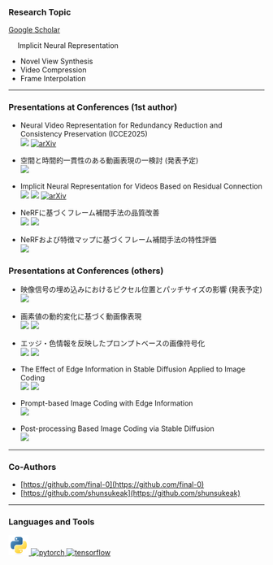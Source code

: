 ### Research Topic
[Google Scholar](https://scholar.google.com/citations?user=I_9AZyYAAAAJ)<br> 

&emsp; Implicit Neural Representation<br>
- Novel View Synthesis<br>
- Video Compression<br>
- Frame Interpolation<br>

---
### Presentations at Conferences (1st author)
- Neural Video Representation for Redundancy Reduction and Consistency Preservation (ICCE2025) <br>
  [<img src="https://img.shields.io/badge/-GitHub-181717.svg?logo=github&style=flat">](https://github.com/th359/NVR-RRCP)
  [![arXiv](https://img.shields.io/badge/arXiv-2409.18497-b31b1b.svg)](https://arxiv.org/abs/2409.18497)

- 空間と時間的一貫性のある動画表現の一検討 (発表予定) <br>
  [<img src="https://img.shields.io/badge/PCSJ/IMPS 2024-lightgray.svg?style=flat&logo=java">](https://www.pcsj-imps.org/archive/2024.html)

- Implicit Neural Representation for Videos Based on Residual Connection <br>
  [<img src="https://img.shields.io/badge/GCCE 2024-lightgray.svg?style=flat&logo=java">](https://www.ieee-gcce.org/2024/index.html)
  [<img src="https://img.shields.io/badge/-GitHub-181717.svg?logo=github&style=flat">](https://github.com/th359/RC-HNeRV)
  [![arXiv](https://img.shields.io/badge/arXiv-2407.06164-b31b1b.svg)](https://arxiv.org/abs/2407.06164)

- NeRFに基づくフレーム補間手法の品質改善 <br>
  [<img src="https://img.shields.io/badge/IEICE 2024-lightgray.svg?style=flat&logo=java">](https://www.ieice.org/jpn_r/activities/taikai/general/2024/)
  [<img src="https://img.shields.io/badge/paper-B31B1B.svg?style=flat&logo=java">](https://www.ams.giti.waseda.ac.jp/data/pdf-files/2024IEICE_D-11A-26.pdf)

- NeRFおよび特徴マップに基づくフレーム補間手法の特性評価 <br>
  [<img src="https://img.shields.io/badge/PCSJ/IMPS 2023-lightgray.svg?style=flat&logo=java">](https://www.pcsj-imps.org/archive/2023.html)

### Presentations at Conferences (others)
- 映像信号の埋め込みにおけるピクセル位置とパッチサイズの影響 (発表予定) <br>
  [<img src="https://img.shields.io/badge/PCSJ/IMPS 2024-lightgray.svg?style=flat&logo=java">](https://www.pcsj-imps.org/archive/2024.html)

- 画素値の動的変化に基づく動画像表現 <br>
  [<img src="https://img.shields.io/badge/ITE annual conv. 2024-lightgray.svg?style=flat&logo=java">](https://www.ite.or.jp/annual/2024/)
  [<img src="https://img.shields.io/badge/paper-B31B1B.svg?style=flat&logo=java">](https://www.ams.giti.waseda.ac.jp/data/pdf-files/2024ITE_shindo.pdf)

- エッジ・色情報を反映したプロンプトベースの画像符号化 <br>
  [<img src="https://img.shields.io/badge/IEICE 2024-lightgray.svg?style=flat&logo=java">](https://www.ieice.org/jpn_r/activities/taikai/general/2024/)
  [<img src="https://img.shields.io/badge/paper-B31B1B.svg?style=flat&logo=java">](https://www.ams.giti.waseda.ac.jp/data/pdf-files/2024IEICE_D-11A-27.pdf)

- The Effect of Edge Information in Stable Diffusion Applied to Image Coding <br>
  [<img src="https://img.shields.io/badge/IEVC 2024-lightgray.svg?style=flat&logo=java">](https://www.iieej.org/en/ievc2024/)
  [<img src="https://img.shields.io/badge/paper-B31B1B.svg?style=flat&logo=java">](https://www.ams.giti.waseda.ac.jp/data/pdf-files/2024IEVC_LBP-15.pdf)

- Prompt-based Image Coding with Edge Information <br>
  [<img src="https://img.shields.io/badge/PCSJ/IMPS 2023-lightgray.svg?style=flat&logo=java">](https://www.pcsj-imps.org/archive/2023.html)

- Post-processing Based Image Coding via Stable Diffusion <br>
  [<img src="https://img.shields.io/badge/PCSJ/IMPS 2023-lightgray.svg?style=flat&logo=java">](https://www.pcsj-imps.org/archive/2023.html)

---

### Co-Authors
- [https://github.com/final-0](https://github.com/final-0)
- [https://github.com/shunsukeak](https://github.com/shunsukeak)

---

### Languages and Tools
<p align="left"> <a href="https://www.python.org" target="_blank" rel="noreferrer"> <img src="https://raw.githubusercontent.com/devicons/devicon/master/icons/python/python-original.svg" alt="python" width="40" height="40"/> </a> <a href="https://pytorch.org/" target="_blank" rel="noreferrer"> <img src="https://www.vectorlogo.zone/logos/pytorch/pytorch-icon.svg" alt="pytorch" width="40" height="40"/> </a> <a href="https://www.tensorflow.org" target="_blank" rel="noreferrer"> <img src="https://www.vectorlogo.zone/logos/tensorflow/tensorflow-icon.svg" alt="tensorflow" width="40" height="40"/> </a> </p>
